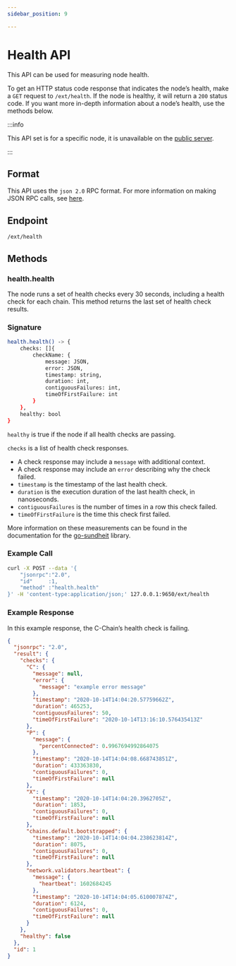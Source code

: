 ```yaml
---
sidebar_position: 9

---
```


# Health API

This API can be used for measuring node health.

To get an HTTP status code response that indicates the node’s health, make a `GET` request to `/ext/health`. If the node is healthy, it will return a `200` status code. If you want more in-depth information about a node’s health, use the methods below.

:::info

This API set is for a specific node, it is unavailable on the [public server](../public-api-server.md).

:::

## Format

This API uses the `json 2.0` RPC format. For more information on making JSON RPC calls, see [here](issuing-api-calls.md).

## Endpoint

```text
/ext/health
```

## Methods

### health.health

The node runs a set of health checks every 30 seconds, including a health check for each chain. This method returns the last set of health check results.

### **Signature**

```sh
health.health() -> {
    checks: []{
        checkName: {
            message: JSON,
            error: JSON,
            timestamp: string,
            duration: int,
            contiguousFailures: int,
            timeOfFirstFailure: int
        }
    },
    healthy: bool
}
```

`healthy` is true if the node if all health checks are passing.

`checks` is a list of health check responses.

- A check response may include a `message` with additional context.
- A check response may include an `error` describing why the check failed.
- `timestamp` is the timestamp of the last health check.
- `duration` is the execution duration of the last health check, in nanoseconds.
- `contiguousFailures` is the number of times in a row this check failed.
- `timeOfFirstFailure` is the time this check first failed.

More information on these measurements can be found in the documentation for the [go-sundheit](https://github.com/AppsFlyer/go-sundheit) library.

### **Example Call**

```sh
curl -X POST --data '{
    "jsonrpc":"2.0",
    "id"     :1,
    "method" :"health.health"
}' -H 'content-type:application/json;' 127.0.0.1:9650/ext/health
```

### **Example Response**

In this example response, the C-Chain’s health check is failing.

```json
{
  "jsonrpc": "2.0",
  "result": {
    "checks": {
      "C": {
        "message": null,
        "error": {
          "message": "example error message"
        },
        "timestamp": "2020-10-14T14:04:20.57759662Z",
        "duration": 465253,
        "contiguousFailures": 50,
        "timeOfFirstFailure": "2020-10-14T13:16:10.576435413Z"
      },
      "P": {
        "message": {
          "percentConnected": 0.9967694992864075
        },
        "timestamp": "2020-10-14T14:04:08.668743851Z",
        "duration": 433363830,
        "contiguousFailures": 0,
        "timeOfFirstFailure": null
      },
      "X": {
        "timestamp": "2020-10-14T14:04:20.3962705Z",
        "duration": 1853,
        "contiguousFailures": 0,
        "timeOfFirstFailure": null
      },
      "chains.default.bootstrapped": {
        "timestamp": "2020-10-14T14:04:04.238623814Z",
        "duration": 8075,
        "contiguousFailures": 0,
        "timeOfFirstFailure": null
      },
      "network.validators.heartbeat": {
        "message": {
          "heartbeat": 1602684245
        },
        "timestamp": "2020-10-14T14:04:05.610007874Z",
        "duration": 6124,
        "contiguousFailures": 0,
        "timeOfFirstFailure": null
      }
    },
    "healthy": false
  },
  "id": 1
}
```

